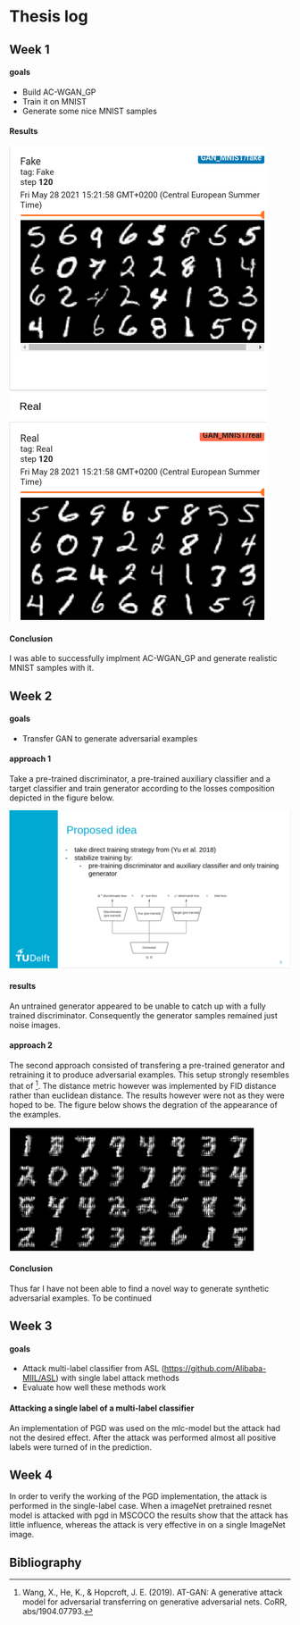 # Thesis log

## Week 1

#### goals
- Build AC-WGAN_GP
- Train it on MNIST
- Generate some nice MNIST samples

#### Results
![ACGAN](/images/AC-WGAN_GP.png)

#### Conclusion
I was able to successfully implment AC-WGAN_GP and generate realistic MNIST samples with it.


## Week 2

#### goals
- Transfer GAN to generate adversarial examples

#### approach 1
Take a pre-trained discriminator, a pre-trained auxiliary classifier and a target classifier and train generator according to the losses composition depicted in the figure below.

![synthetic-adversarial-framework](/images/synthetic-adversarial-framework.png)

#### results
An untrained generator appeared to be unable to catch up with a fully trained discriminator. Consequently the generator samples remained just noise images.

#### approach 2
The second approach consisted of transfering a pre-trained generator and retraining it to produce adversarial examples. This setup strongly resembles that of [^AT-GAN]. The distance metric however was implemented by FID distance rather than euclidean distance. The results however were not as they were hoped to be. The figure below shows the degration of the appearance of the examples. 

![synthetic-adversarial-framework-with-fid](/images/synthetic-adversarial-framework-with-fid.png)

#### Conclusion
Thus far I have not been able to find a novel way to generate synthetic adversarial examples. To be continued

## Week 3

#### goals
- Attack multi-label classifier from ASL (https://github.com/Alibaba-MIIL/ASL) with single label attack methods
- Evaluate how well these methods work

#### Attacking a single label of a multi-label classifier
An implementation of PGD was used on the mlc-model but the attack had not the desired effect. After the attack was performed almost all positive labels were turned of in the prediction. 

## Week 4
In order to verify the working of the PGD implementation, the attack is performed in the single-label case. When a imageNet pretrained resnet model is attacked with pgd in MSCOCO the results show  that the attack has little influence, whereas the attack is very effective in on a single ImageNet image.
 

## Bibliography
[^AT-GAN]: Wang, X., He, K., & Hopcroft, J. E. (2019). AT-GAN: A generative attack model for adversarial transferring on generative adversarial nets. CoRR, abs/1904.07793.

